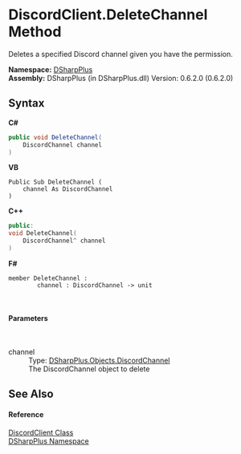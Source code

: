 # DiscordClient.DeleteChannel Method 
 

Deletes a specified Discord channel given you have the permission.

**Namespace:**&nbsp;<a href="503971eb-de5e-a570-9922-de9500a9b1cc">DSharpPlus</a><br />**Assembly:**&nbsp;DSharpPlus (in DSharpPlus.dll) Version: 0.6.2.0 (0.6.2.0)

## Syntax

**C#**<br />
``` C#
public void DeleteChannel(
	DiscordChannel channel
)
```

**VB**<br />
``` VB
Public Sub DeleteChannel ( 
	channel As DiscordChannel
)
```

**C++**<br />
``` C++
public:
void DeleteChannel(
	DiscordChannel^ channel
)
```

**F#**<br />
``` F#
member DeleteChannel : 
        channel : DiscordChannel -> unit 

```

<br />

#### Parameters
&nbsp;<dl><dt>channel</dt><dd>Type: <a href="44f2ec35-aa98-9c68-225e-7c35b7ee1739">DSharpPlus.Objects.DiscordChannel</a><br />The DiscordChannel object to delete</dd></dl>

## See Also


#### Reference
<a href="8f8cbf24-03e9-53cc-389f-2ba10a699065">DiscordClient Class</a><br /><a href="503971eb-de5e-a570-9922-de9500a9b1cc">DSharpPlus Namespace</a><br />